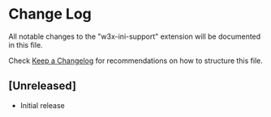 # Change Log

All notable changes to the "w3x-ini-support" extension will be documented in this file.

Check [Keep a Changelog](http://keepachangelog.com/) for recommendations on how to structure this file.

## [Unreleased]

- Initial release